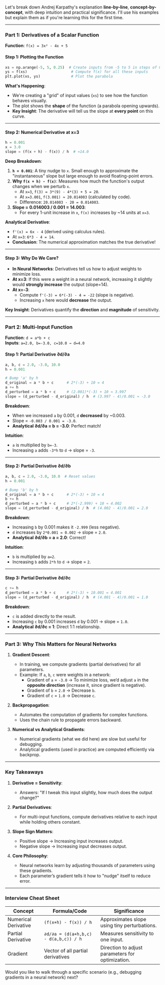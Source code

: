 Let's break down Andrej Karpathy's explanation **line-by-line**, **concept-by-concept**, with deep intuition and practical significance. I'll use his examples but explain them as if you're learning this for the first time.

---

### **Part 1: Derivatives of a Scalar Function**  
**Function**: `f(x) = 3x² - 4x + 5`

#### **Step 1: Plotting the Function**
```python
xs = np.arange(-5, 5, 0.25)  # Create inputs from -5 to 5 in steps of 0.25
ys = f(xs)                    # Compute f(x) for all these inputs
plt.plot(xs, ys)              # Plot the parabola
```
**What's Happening**:  
- We're creating a "grid" of input values (`xs`) to see how the function behaves visually.  
- The plot shows the **shape** of the function (a parabola opening upwards).  
- **Key Insight**: The derivative will tell us the slope at **every point** on this curve.

---

#### **Step 2: Numerical Derivative at x=3**
```python
h = 0.001
x = 3.0
slope = (f(x + h) - f(x)) / h  # ≈14.0
```
**Deep Breakdown**:  
1. **`h = 0.001`**: A tiny nudge to `x`. Small enough to approximate the "instantaneous" slope but large enough to avoid floating-point errors.  
2. **Why `f(x + h) - f(x)`**: Measures how much the function's output changes when we perturb `x`.  
   - At `x=3`, `f(3) = 3*(9) - 4*(3) + 5 = 20`.  
   - At `x=3.001`, `f(3.001) ≈ 20.014003` (calculated by code).  
   - Difference: `20.014003 - 20 = 0.014003`.  
3. **Slope = 0.014003 / 0.001 = 14.003**:  
   - For every 1-unit increase in `x`, `f(x)` increases by ~14 units at `x=3`.  

**Analytical Derivative**:  
- `f'(x) = 6x - 4` (derived using calculus rules).  
- At `x=3`: `6*3 - 4 = 14`.  
- **Conclusion**: The numerical approximation matches the true derivative!

---

#### **Step 3: Why Do We Care?**  
- **In Neural Networks**: Derivatives tell us how to adjust weights to minimize loss.  
- **At x=3**: If this were a weight in a neural network, increasing it slightly would **strongly increase** the output (slope=14).  
- **At x=-3**:  
  - Compute `f'(-3) = 6*(-3) - 4 = -22` (slope is negative).  
  - Increasing `x` here would **decrease** the output.  

**Key Insight**: Derivatives quantify the **direction** and **magnitude** of sensitivity.

---

### **Part 2: Multi-Input Function**  
**Function**: `d = a*b + c`  
**Inputs**: `a=2.0, b=-3.0, c=10.0 → d=4.0`

#### **Step 1: Partial Derivative ∂d/∂a**
```python
a, b, c = 2.0, -3.0, 10.0
h = 0.001

# Bump 'a' by h
d_original = a * b + c      # 2*(-3) + 10 = 4
a += h
d_perturbed = a * b + c     # (2.001)*(-3) + 10 ≈ 3.997
slope = (d_perturbed - d_original) / h  # (3.997 - 4)/0.001 ≈ -3.0
```
**Breakdown**:  
- When we increased `a` by 0.001, `d` **decreased** by ~0.003.  
- Slope = `-0.003 / 0.001 = -3.0`.  
- **Analytical ∂d/∂a = b = -3.0**: Perfect match!  

**Intuition**:  
- `a` is multiplied by `b=-3`.  
- Increasing `a` adds `-3*h` to `d` → slope = `-3`.  

---

#### **Step 2: Partial Derivative ∂d/∂b**
```python
a, b, c = 2.0, -3.0, 10.0  # Reset values
h = 0.001

# Bump 'b' by h
d_original = a * b + c      # 2*(-3) + 10 = 4
b += h
d_perturbed = a * b + c     # 2*(-2.999) + 10 ≈ 4.002
slope = (d_perturbed - d_original) / h  # (4.002 - 4)/0.001 = 2.0
```
**Breakdown**:  
- Increasing `b` by 0.001 makes it `-2.999` (less negative).  
- `d` increases by `2*0.001 = 0.002` → slope = `2.0`.  
- **Analytical ∂d/∂b = a = 2.0**: Correct!  

**Intuition**:  
- `b` is multiplied by `a=2`.  
- Increasing `b` adds `2*h` to `d` → slope = `2`.  

---

#### **Step 3: Partial Derivative ∂d/∂c**
```python
c += h
d_perturbed = a * b + c     # 2*(-3) + 10.001 = 4.001
slope = (d_perturbed - d_original) / h  # (4.001 - 4)/0.001 = 1.0
```
**Breakdown**:  
- `c` is added directly to the result.  
- Increasing `c` by 0.001 increases `d` by 0.001 → slope = `1.0`.  
- **Analytical ∂d/∂c = 1**: Direct 1:1 relationship.  

---

### **Part 3: Why This Matters for Neural Networks**  
1. **Gradient Descent**:  
   - In training, we compute gradients (partial derivatives) for all parameters.  
   - Example: If `a`, `b`, `c` were weights in a network:  
     - Gradient of `a` = `-3.0` → To minimize loss, we’d adjust `a` in the **opposite direction** (increase it, since gradient is negative).  
     - Gradient of `b` = `2.0` → Decrease `b`.  
     - Gradient of `c` = `1.0` → Decrease `c`.  

2. **Backpropagation**:  
   - Automates the computation of gradients for complex functions.  
   - Uses the chain rule to propagate errors backward.  

3. **Numerical vs Analytical Gradients**:  
   - Numerical gradients (what we did here) are slow but useful for debugging.  
   - Analytical gradients (used in practice) are computed efficiently via backprop.

---

### **Key Takeaways**  
1. **Derivative = Sensitivity**:  
   - Answers: "If I tweak this input slightly, how much does the output change?"  

2. **Partial Derivatives**:  
   - For multi-input functions, compute derivatives relative to each input while holding others constant.  

3. **Slope Sign Matters**:  
   - Positive slope → Increasing input increases output.  
   - Negative slope → Increasing input decreases output.  

4. **Core Philosophy**:  
   - Neural networks learn by adjusting thousands of parameters using these gradients.  
   - Each parameter’s gradient tells it how to "nudge" itself to reduce error.  

---

### **Interview Cheat Sheet**  
| Concept               | Formula/Code                          | Significance                               |
|-----------------------|---------------------------------------|--------------------------------------------|
| Numerical Derivative  | `(f(x+h) - f(x)) / h`                | Approximates slope using tiny perturbations. |
| Partial Derivative    | `∂d/∂a = (d(a+h,b,c) - d(a,b,c)) / h` | Measures sensitivity to one input.         |
| Gradient              | Vector of all partial derivatives     | Direction to adjust parameters for optimization. |

Would you like to walk through a specific scenario (e.g., debugging gradients in a neural network) next?